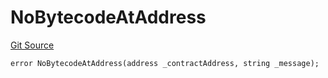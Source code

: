 # NoBytecodeAtAddress
[Git Source](https://github.com/thrackle-io/tron/blob/d4dc3a1319e6df3195618c1297a6c755d61cf319/src/protocol/economic/ruleProcessor/RuleProcessorDiamondLib.sol)


```solidity
error NoBytecodeAtAddress(address _contractAddress, string _message);
```


